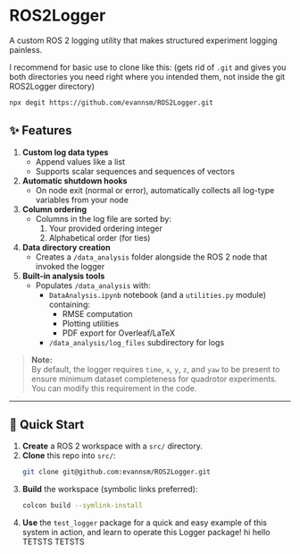 # ROS2Logger

A custom ROS 2 logging utility that makes structured experiment logging painless.

I recommend for basic use to clone like this: (gets rid of `.git` and gives you both directories you need right where you intended them, not inside the git ROS2Logger directory)
```bash
npx degit https://github.com/evannsm/ROS2Logger.git
```


## ✨ Features
1. **Custom log data types**
   - Append values like a list  
   - Supports scalar sequences and sequences of vectors
2. **Automatic shutdown hooks**
   - On node exit (normal or error), automatically collects all log-type variables from your node
3. **Column ordering**
   - Columns in the log file are sorted by:
     1. Your provided ordering integer
     2. Alphabetical order (for ties)
4. **Data directory creation**
   - Creates a `/data_analysis` folder alongside the ROS 2 node that invoked the logger
5. **Built-in analysis tools**
   - Populates `/data_analysis` with:
     - `DataAnalysis.ipynb` notebook (and a `utilities.py` module) containing:
       - RMSE computation
       - Plotting utilities
       - PDF export for Overleaf/LaTeX
     - `/data_analysis/log_files` subdirectory for logs

> **Note:**  
> By default, the logger requires `time`, `x`, `y`, `z`, and `yaw` to be present to ensure minimum dataset completeness for quadrotor experiments.  
> You can modify this requirement in the code.

---

## 🚀 Quick Start

1. **Create** a ROS 2 workspace with a `src/` directory.  
2. **Clone** this repo into `src/`:
   ```bash
   git clone git@github.com:evannsm/ROS2Logger.git
3. **Build** the workspace (symbolic links preferred):
   ```bash
   colcon build --symlink-install
5. **Use** the `test_logger` package for a quick and easy example of this system in action, and learn to operate this Logger package!
hi
hello
TETSTS
TETSTS
